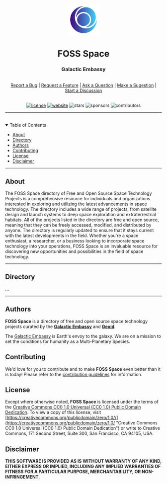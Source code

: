 <p align="center">
    <img src="https://github.com/galactic-embassy/.assets/blob/086008d75557f9ce29e2a46dfdbcc3912b6443ce/logo/galactic_embassy_logo_light.png" width="20%" height="20%" alt="Galactic Embassy Logo">
</p>
<h1 align='center' style='border-bottom: none;'>FOSS Space</h1>
<h3 align='center'>Galactic Embassy</h3>
<br/>
<div align="center">
  <a href="https://github.com/galactic-embassy/foss-space/issues/new?assignees=&labels=Needs%3A+Triage+%3Amag%3A%2Ctype%3Abug-suspected&template=bug_report.yml">Report a Bug</a>
  |
  <a href="https://github.com/galactic-embassy/foss-space/issues/new?assignees=&labels=Needs%3A+Triage+%3Amag%3A%2Ctype%3Afeature-request%2CHelp+wanted+%F0%9F%AA%A7&template=feature_request.yml">Request a Feature</a>
  |
  <a href="https://github.com/galactic-embassy/foss-space/issues/new?assignees=&labels=Needs%3A+Triage+%3Amag%3A%2Ctype%3Aquestion&template=question.yml">Ask a Question</a>
  |
  <a href="https://github.com/galactic-embassy/foss-space/issues/new?assignees=&labels=Needs%3A+Triage+%3Amag%3A%2Ctype%3Aenhancement&template=suggestion.yml">Make a Sugestion</a>
  |
  <a href="https://github.com/galactic-embassy/foss-space/discussions">Start a Discussion</a>
</div>
<br/>
<div align="center">

  [![license](https://img.shields.io/github/license/galactic-embassy/foss-space?color=green&label=license&style=flat)](LICENSE.md)
  [![website](https://img.shields.io/website?color=blue&down_color=red&down_message=offline&label=website&style=flat&up_color=green&up_message=online&url=https%3A%2F%2Fwww.fossspace.com)](https://www.fossspace.com)
  ![stars](https://img.shields.io/github/stars/galactic-embassy/foss-space?color=blue&label=stars&style=flat)
  ![sponsors](https://img.shields.io/github/sponsors/starling-cloud?color=blue&label=sponsors&style=flat)
  ![contributors](https://img.shields.io/github/contributors/galactic-embassy/foss-space?color=blue&label=contributors&style=flat)

</div>


---


<br/>
<details open="open">
<summary>Table of Contents</summary>

- [About](#about)
- [Directory](#directory)
- [Authors](#authors)
- [Contributing](#contributing)
- [License](#license)
- [Disclaimer](#disclaimer)

</details>

---


## About

The FOSS Space directory of Free and Open Source Space Technology Projects is a comprehensive resource for individuals and organizations interested in exploring and utilizing the latest advancements in space technology. The directory includes a wide range of projects, from satellite design and launch systems to deep space exploration and extraterrestrial habitats. All of the projects listed in the directory are free and open source, meaning that they can be freely accessed, modified, and distributed by anyone. The directory is regularly updated to ensure that it stays current with the latest developments in the field. Whether you're a space enthusiast, a researcher, or a business looking to incorporate space technology into your operations, FOSS Space is an invaluable resource for discovering new opportunities and possibilities in the field of space technology.

---

## Directory

...


---


## Authors

**FOSS Space** is a directory of free and open source space technology projects curated by the **[Galactic Embassy](https://www.galacticembassy.com/ "Galactic Embassy website")** and **[Geoid](https://www.geoid.org "Geoid website")**.

The [Galactic Embassy](https://www.galacticembassy.com/) is Earth's envoy to the galaxy. We are on a mission to set the conditions for humanity as a Multi-Planetary Species.


## Contributing

We'd love for you to contribute and to make **FOSS Space** even better than it is today!
Please refer to the [contribution guidelines](.github/CONTRIBUTING.md) for information.


## License

Except where otherwise noted, **FOSS Space** is licensed under the terms of the [Creative Commons CC0 1.0 Universal (CC0 1.0) Public Domain Dedication](https://creativecommons.org/publicdomain/zero/1.0/ "Creative Commons CC0 1.0 Universal (CC0 1.0) Public Domain Dedication"). To view a copy of this license, visit [https://creativecommons.org/publicdomain/zero/1.0//](https://creativecommons.org/publicdomain/zero/1.0/ "Creative Commons CC0 1.0 Universal (CC0 1.0) Public Domain Dedication") or write to Creative Commons, 171 Second Street, Suite 300, San Francisco, CA 94105, USA.


## Disclaimer

**THIS SOFTWARE IS PROVIDED AS IS WITHOUT WARRANTY OF ANY KIND, EITHER EXPRESS OR IMPLIED, INCLUDING ANY IMPLIED WARRANTIES OF FITNESS FOR A PARTICULAR PURPOSE, MERCHANTABILITY, OR NON-INFRINGEMENT.**
